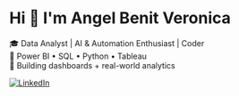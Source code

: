 # Hi 👋 I'm Angel Benit Veronica

🎓 Data Analyst | AI & Automation Enthusiast | Coder  
🎨 Power BI • SQL • Python • Tableau  
🌸 Building dashboards + real-world analytics

[![LinkedIn](https://img.shields.io/badge/-LinkedIn-0077B5?logo=linkedin&style=flat-square)](https://www.linkedin.com/in/angel-benit-veronica-j/)

